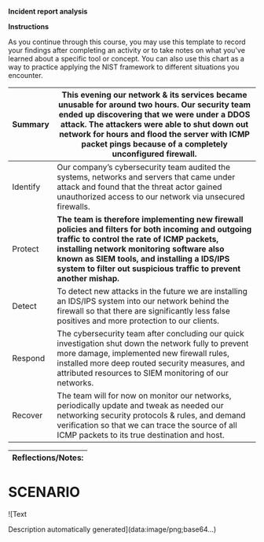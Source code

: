 

**Incident report analysis**

**Instructions**

As you continue through this course, you may use this template to record your findings after completing an activity or to take notes on what you've learned about a specific tool or concept. You can also use this chart as a way to practice applying the NIST framework to different situations you encounter.

| **Summary** | This evening our network & its services became unusable for around two hours. Our security team ended up discovering that we were under a DDOS attack. The attackers were able to shut down out network for hours and flood the server with ICMP packet pings because of a completely unconfigured firewall. |
| --- | --- |
| Identify | Our company’s cybersecurity team audited the systems, networks and servers that came under attack and found that the threat actor gained unauthorized access to our network via unsecured firewalls. |
| Protect | **The team is therefore implementing new firewall policies and filters for both incoming and outgoing traffic to control the rate of ICMP packets, installing network monitoring software also known as SIEM tools, and installing a IDS/IPS system to filter out suspicious traffic to prevent another mishap.** |
| Detect | To detect new attacks in the future we are installing an IDS/IPS system into our network behind the firewall so that there are significantly less false positives and more protection to our clients. |
| Respond | The cybersecurity team after concluding our quick investigation shut down the network fully to prevent more damage, implemented new firewall rules, installed more deep routed security measures, and attributed resources to SIEM monitoring of our networks. |
| Recover | The team will for now on monitor our networks, periodically update and tweak as needed our networking security protocols & rules, and demand verification so that we can trace the source of all ICMP packets to its true destination and host. |

| Reflections/Notes: |
| --- |

# SCENARIO

![Text

Description automatically generated](data:image/png;base64...)

